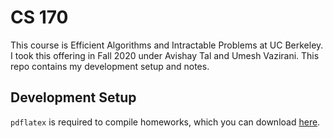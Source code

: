 # CS 170

This course is Efficient Algorithms and Intractable Problems at UC Berkeley. I took this offering in Fall 2020 under Avishay Tal and Umesh Vazirani. This repo contains my development setup and notes.

## Development Setup

`pdflatex` is required to compile homeworks, which you can download [here](https://www.latex-project.org/get/).